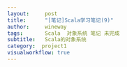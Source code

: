 ```yaml
---
layout:     post
title:      "[笔记]Scala学习笔记(9)"
author:     wineway
tags: 		Scala  对象系统 笔记 未完成
subtitle:   Scala的对象系统
category:  project1
visualworkflow: true
---
```

